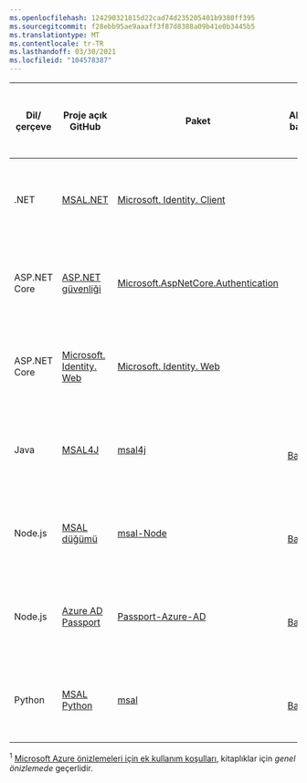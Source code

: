 ```yaml
---
ms.openlocfilehash: 124290321815d22cad74d235205401b9380ff395
ms.sourcegitcommit: f28ebb95ae9aaaff3f87d8388a09b41e0b3445b5
ms.translationtype: MT
ms.contentlocale: tr-TR
ms.lasthandoff: 03/30/2021
ms.locfileid: "104578387"
---
```

| Dil/çerçeve | Proje açık<br/>GitHub                                                                                     | Paket                                                                                                    | Almanızı<br/>başlama                               | Oturum açma kullanıcıları                                            | Web API 'Lerine erişin                                                    | Genel olarak kullanılabilir (GA) *veya*<br/>Genel Önizleme<sup>1</sup> |
|----------------------|-----------------------------------------------------------------------------------------------------------|------------------------------------------------------------------------------------------------------------|:-------------------------------------------------:|:--------------------------------------------------------:|:------------------------------------------------------------------:|:------------------------------------------------------------:|
| .NET                 | [MSAL.NET](https://github.com/AzureAD/microsoft-authentication-library-for-dotnet)                        | [Microsoft. Identity. Client](https://www.nuget.org/packages/Microsoft.Identity.Client)                      | —                                                 | ![Kitaplık, Kullanıcı oturumu açma için KIMLIK belirteçleri isteyemezsiniz.][n] | ![Kitaplık, korumalı Web API 'Leri için erişim belirteçleri isteyebilir.][y]    | GA                                                           |
| ASP.NET Core         | [ASP.NET güvenliği](/aspnet/core/security/)                                                                | [Microsoft.AspNetCore.Authentication](https://www.nuget.org/packages/Microsoft.AspNetCore.Authentication/) | —                                                 | ![Kitaplık, Kullanıcı oturum açma için KIMLIK belirteçleri isteyebilir.][y]    | ![Kitaplık, korumalı Web API 'Leri için erişim belirteçleri isteyemedi.][n] | GA                                                           |
| ASP.NET Core         | [Microsoft. Identity. Web](https://github.com/AzureAD/microsoft-identity-web)                               | [Microsoft. Identity. Web](https://www.nuget.org/packages/Microsoft.Identity.Web)                            | —                                                 | ![Kitaplık, Kullanıcı oturum açma için KIMLIK belirteçleri isteyebilir.][y]    | ![Kitaplık, korumalı Web API 'Leri için erişim belirteçleri isteyebilir.][y]    | GA                                                           |
| Java                 | [MSAL4J](https://github.com/AzureAD/microsoft-authentication-library-for-java)                            | [msal4j](https://search.maven.org/artifact/com.microsoft.azure/msal4j)                                     |[Hızlı Başlangıç](../articles/active-directory/develop/quickstart-v2-java-webapp.md) | ![Kitaplık, Kullanıcı oturum açma için KIMLIK belirteçleri isteyebilir.][y]    | ![Kitaplık, korumalı Web API 'Leri için erişim belirteçleri isteyebilir.][y]    | GA                                                           |
| Node.js              | [MSAL düğümü](https://github.com/AzureAD/microsoft-authentication-library-for-js/tree/dev/lib/msal-node) | [msal-Node](https://www.npmjs.com/package/@azure/msal-node)                                                | [Hızlı Başlangıç](../articles/active-directory/develop/quickstart-v2-nodejs-webapp-msal.md) | ![Kitaplık, Kullanıcı oturum açma için KIMLIK belirteçleri isteyebilir.][y]    | ![Kitaplık, korumalı Web API 'Leri için erişim belirteçleri isteyebilir.][y]    | GA                                               |
| Node.js              | [Azure AD Passport](https://github.com/AzureAD/passport-azure-ad)                                         | [Passport-Azure-AD](https://www.npmjs.com/package/passport-azure-ad)                                       | [Hızlı Başlangıç](../articles/active-directory/develop/quickstart-v2-nodejs-webapp.md)      | ![Kitaplık, Kullanıcı oturum açma için KIMLIK belirteçleri isteyebilir.][y]    | ![Kitaplık, korumalı Web API 'Leri için erişim belirteçleri isteyebilir.][y] | GA                                                           |
| Python               | [MSAL Python](https://github.com/AzureAD/microsoft-authentication-library-for-python)                     | [msal](https://pypi.org/project/msal)                                                                      | [Hızlı Başlangıç](../articles/active-directory/develop/quickstart-v2-python-webapp.md)      | ![Kitaplık, Kullanıcı oturum açma için KIMLIK belirteçleri isteyebilir.][y]    | ![Kitaplık, korumalı Web API 'Leri için erişim belirteçleri isteyebilir.][y]    | GA                                                           |
<!--
| Java | [ScribeJava](https://github.com/scribejava/scribejava) | [ScribeJava 3.2.0](https://github.com/scribejava/scribejava/releases/tag/scribejava-3.2.0) | ![X indicating no.][n] | ![X indicating no.][n] | ![Green check mark.][y] | -- |
| Java | [Gluu oxAuth](https://github.com/GluuFederation/oxAuth) | [oxAuth 3.0.2](https://github.com/GluuFederation/oxAuth/releases/tag/3.0.2) | ![X indicating no.][n] | ![Green check mark.][y] | ![Green check mark.][y] | -- |
| Node.js | [openid-client](https://github.com/panva/node-openid-client/) | [openid-client 2.4.5](https://github.com/panva/node-openid-client/releases/tag/v2.4.5) | ![X indicating no.][n] | ![Green check mark.][y] | ![Green check mark.][y] | -- |
| PHP | [PHP League oauth2-client](https://github.com/thephpleague/oauth2-client) | [oauth2-client 1.4.2](https://github.com/thephpleague/oauth2-client/releases/tag/1.4.2) | ![X indicating no.][n] | ![X indicating no.][n] | ![Green check mark.][y] | -- |
| Ruby | [OmniAuth](https://github.com/omniauth/omniauth) | [omniauth 1.3.1](https://github.com/omniauth/omniauth/releases/tag/v1.3.1)<br/>[omniauth-oauth2 1.4.0](https://github.com/intridea/omniauth-oauth2) | ![X indicating no.][n] | ![X indicating no.][n] | ![Green check mark.][y] | -- |
-->

<sup>1</sup> [Microsoft Azure önizlemeleri için ek kullanım koşulları,][preview-tos] kitaplıklar için *genel önizlemede* geçerlidir.

<!--Image references-->

[y]: ../articles/active-directory/develop/media/common/yes.png
[n]: ../articles/active-directory/develop/media/common/no.png

<!--Reference-style links -->

[preview-tos]: https://azure.microsoft.com/support/legal/preview-supplemental-terms/